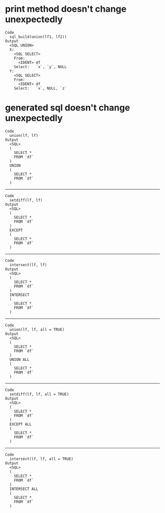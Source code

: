 # print method doesn't change unexpectedly

    Code
      sql_build(union(lf1, lf2))
    Output
      <SQL UNION>
      X:
        <SQL SELECT>
        From:
          <IDENT> df
        Select:   `x`, `y`, NULL
      Y:
        <SQL SELECT>
        From:
          <IDENT> df
        Select:   `x`, NULL, `z`

# generated sql doesn't change unexpectedly

    Code
      union(lf, lf)
    Output
      <SQL>
      (
        SELECT *
        FROM `df`
      )
      UNION
      (
        SELECT *
        FROM `df`
      )

---

    Code
      setdiff(lf, lf)
    Output
      <SQL>
      (
        SELECT *
        FROM `df`
      )
      EXCEPT
      (
        SELECT *
        FROM `df`
      )

---

    Code
      intersect(lf, lf)
    Output
      <SQL>
      (
        SELECT *
        FROM `df`
      )
      INTERSECT
      (
        SELECT *
        FROM `df`
      )

---

    Code
      union(lf, lf, all = TRUE)
    Output
      <SQL>
      (
        SELECT *
        FROM `df`
      )
      UNION ALL
      (
        SELECT *
        FROM `df`
      )

---

    Code
      setdiff(lf, lf, all = TRUE)
    Output
      <SQL>
      (
        SELECT *
        FROM `df`
      )
      EXCEPT ALL
      (
        SELECT *
        FROM `df`
      )

---

    Code
      intersect(lf, lf, all = TRUE)
    Output
      <SQL>
      (
        SELECT *
        FROM `df`
      )
      INTERSECT ALL
      (
        SELECT *
        FROM `df`
      )

